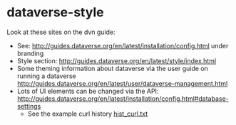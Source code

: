 # dataverse-style

Look at these sites on the dvn guide:

* See: <http://guides.dataverse.org/en/latest/installation/config.html> under branding
* Style section:  <http://guides.dataverse.org/en/latest/style/index.html>
* Some theming information about dataverse via the user guide on running a dataverse <http://guides.dataverse.org/en/latest/user/dataverse-management.html>
* Lots of UI elements can be changed via the API:  <http://guides.dataverse.org/en/latest/installation/config.html#database-settings>
  * See the example curl history [hist_curl.txt](hist_curl.txt)
